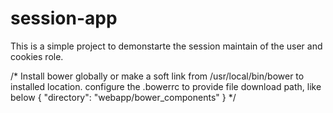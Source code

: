 # session-app
This is a simple project to demonstarte the session maintain of the user and cookies role.

/*
 Install bower globally or make a soft link from
  /usr/local/bin/bower to installed location.
  configure the .bowerrc to provide file download path, like below
  {
  "directory": "webapp/bower_components"
}
*/